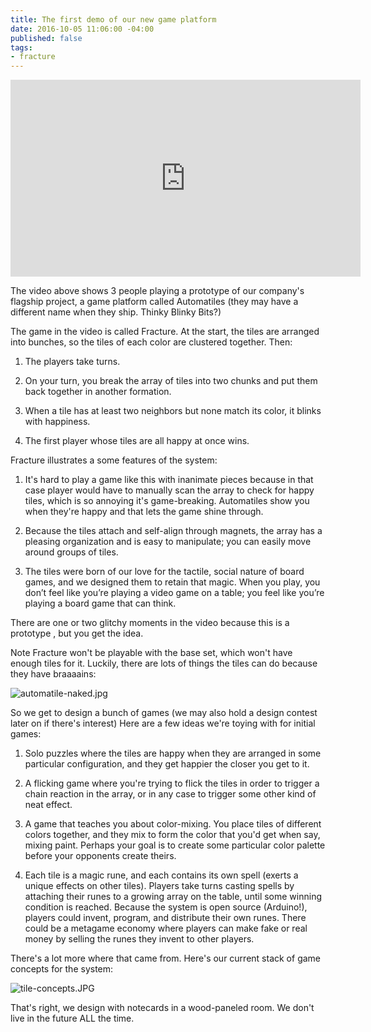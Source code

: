 ```yaml
---
title: The first demo of our new game platform
date: 2016-10-05 11:06:00 -04:00
published: false
tags:
- fracture
---
```


<iframe width="560" height="315" src="https://www.youtube.com/embed/oFpwVv5tmO4" frameborder="0" allowfullscreen></iframe>

The video above shows 3 people playing a prototype of our company's flagship project, a game platform called Automatiles (they may have a different name when they ship. Thinky Blinky Bits?)

The game in the video is called Fracture. At the start, the tiles are arranged into bunches, so the tiles of each color are clustered together. Then:

1. The players take turns.

2. On your turn, you break the array of tiles into two chunks and put them back together in another formation.

3. When a tile has at least two neighbors but none match its color, it blinks with happiness.

4. The first player whose tiles are all happy at once wins.

Fracture illustrates a some features of the system:

1. It's hard to play a game like this with inanimate pieces because in that case player would have to manually scan the array to check for happy tiles, which is so annoying it's game-breaking. Automatiles show you when they're happy and that lets the game shine through.

2. Because the tiles attach and self-align through magnets, the array has a pleasing organization and is easy to manipulate; you can easily move around groups of tiles.

3. The tiles were born of our love for the tactile, social nature of board games, and we designed them to retain that magic. When you play, you don’t feel like you’re playing a video game on a table; you feel like you’re playing a board game that can think.

There are one or two glitchy moments in the video because this is a prototype , but you get the idea. 

Note Fracture won't be playable with the base set, which won't have enough tiles for it. Luckily, there are lots of things the tiles can do because they have braaaains:

![automatile-naked.jpg](/uploads/automatile-naked.jpg)

So we get to design a bunch of games (we may also hold a design contest later on if there's interest) Here are a few ideas we're toying with for initial games:

1. Solo puzzles where the tiles are happy when they are arranged in some particular configuration, and they get happier the closer you get to it.

2. A flicking game where you're trying to flick the tiles in order to trigger a chain reaction in the array, or in any case to trigger some other kind of neat effect. 

3. A game that teaches you about color-mixing. You place tiles of different colors together, and they mix to form the color that you'd get when say, mixing paint. Perhaps your goal is to create some particular color palette before your opponents create theirs. 

4. Each tile is a magic rune, and each contains its own spell (exerts a unique effects on other tiles). Players take turns casting spells by attaching their runes to a growing array on the table, until some winning condition is reached. Because the system is open source (Arduino!), players could invent, program, and distribute their own runes. There could be a metagame economy where players can make fake or real money by selling the runes they invent to other players.

There's a lot more where that came from. Here's our current stack of game concepts for the system:

![tile-concepts.JPG](/uploads/tile-concepts.JPG)

That's right, we design with notecards in a wood-paneled room. We don't live in the future ALL the time. 